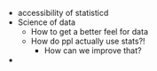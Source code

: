 - accessibility of statisticd
- Science of data
	- How to get a better feel for data
	- How do ppl actually use stats?!
		- How can we improve that?
- 

